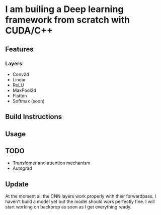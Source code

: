 # I am builing a Deep learning framework from scratch with CUDA/C++

## Features
  ### Layers:
  - Conv2d
  - Linear
  - ReLU
  - MaxPool2d
  - Flatten
  - Softmax (soon)

## Build Instructions

## Usage

## TODO
- Transfomer and attention mechanism
- Autograd



## Update
At the moment all the CNN layers work properly with their forwardpass. I haven't build a model yet but the model should work perfectly fine. I will start working on backprop as soon as I get everything ready.
